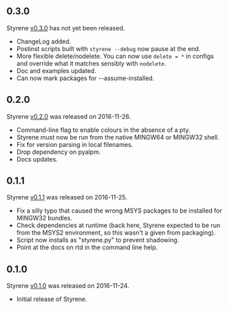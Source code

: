 0.3.0
-----

Styrene [v0.3.0](https://github.com/achadwick/styrene/releases/tag/v0.3.0)
has not yet been released.

* ChangeLog added.
* Postinst scripts built with `styrene --debug` now pause at the end.
* More flexible delete/nodelete.
  You can now use `delete = *` in configs and override what it matches
  sensibly with `nodelete`.
* Doc and examples updated.
* Can now mark packages for --assume-installed.

0.2.0
-----

Styrene [v0.2.0](https://github.com/achadwick/styrene/releases/tag/v0.2.0)
was released on 2016-11-26.  

* Command-line flag to enable colours in the absence of a pty.
* Styrene must now be run from the native MINGW64 or MINGW32 shell.
* Fix for version parsing in local filenames.
* Drop dependency on pyalpm.
* Docs updates.

0.1.1
-----

Styrene [v0.1.1](https://github.com/achadwick/styrene/releases/tag/v0.1.1)
was released on 2016-11-25.

* Fix a silly typo that caused the wrong MSYS packages to be installed
  for MINGW32 bundles.
* Check dependencies at runtime (back here, Styrene expected to be run
  from the MSYS2 environment, so this wasn't a given from packaging).
* Script now installs as "styrene.py" to prevent shadowing.
* Point at the docs on rtd in the command line help.

0.1.0
-----

Styrene [v0.1.0](https://github.com/achadwick/styrene/releases/tag/v0.1.0)
was released on 2016-11-24.

* Initial release of Styrene.
